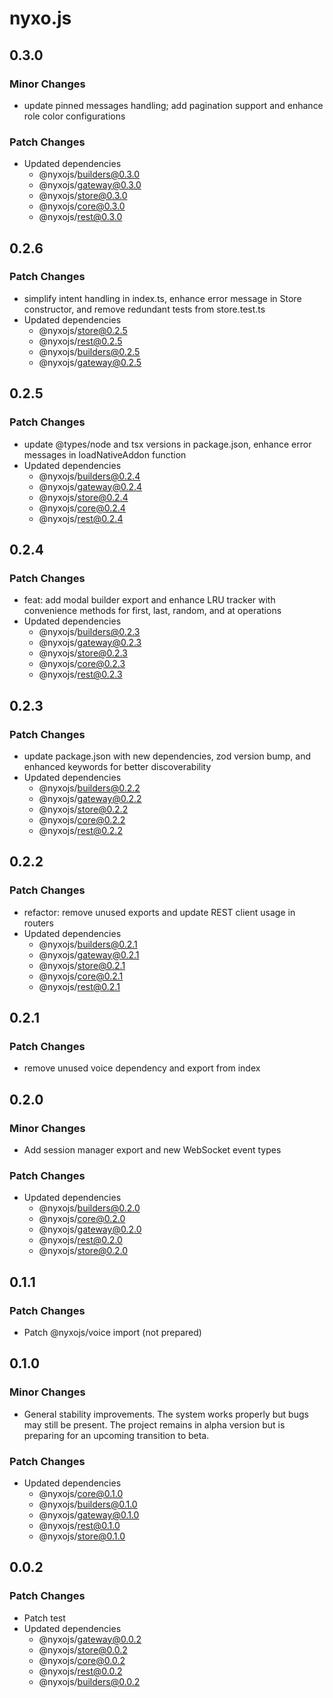 # nyxo.js

## 0.3.0

### Minor Changes

- update pinned messages handling; add pagination support and enhance role color configurations

### Patch Changes

- Updated dependencies
  - @nyxojs/builders@0.3.0
  - @nyxojs/gateway@0.3.0
  - @nyxojs/store@0.3.0
  - @nyxojs/core@0.3.0
  - @nyxojs/rest@0.3.0

## 0.2.6

### Patch Changes

- simplify intent handling in index.ts, enhance error message in Store constructor, and remove redundant tests from store.test.ts
- Updated dependencies
  - @nyxojs/store@0.2.5
  - @nyxojs/rest@0.2.5
  - @nyxojs/builders@0.2.5
  - @nyxojs/gateway@0.2.5

## 0.2.5

### Patch Changes

- update @types/node and tsx versions in package.json, enhance error messages in loadNativeAddon function
- Updated dependencies
  - @nyxojs/builders@0.2.4
  - @nyxojs/gateway@0.2.4
  - @nyxojs/store@0.2.4
  - @nyxojs/core@0.2.4
  - @nyxojs/rest@0.2.4

## 0.2.4

### Patch Changes

- feat: add modal builder export and enhance LRU tracker with convenience methods for first, last, random, and at operations
- Updated dependencies
  - @nyxojs/builders@0.2.3
  - @nyxojs/gateway@0.2.3
  - @nyxojs/store@0.2.3
  - @nyxojs/core@0.2.3
  - @nyxojs/rest@0.2.3

## 0.2.3

### Patch Changes

- update package.json with new dependencies, zod version bump, and enhanced keywords for better discoverability
- Updated dependencies
  - @nyxojs/builders@0.2.2
  - @nyxojs/gateway@0.2.2
  - @nyxojs/store@0.2.2
  - @nyxojs/core@0.2.2
  - @nyxojs/rest@0.2.2

## 0.2.2

### Patch Changes

- refactor: remove unused exports and update REST client usage in routers
- Updated dependencies
  - @nyxojs/builders@0.2.1
  - @nyxojs/gateway@0.2.1
  - @nyxojs/store@0.2.1
  - @nyxojs/core@0.2.1
  - @nyxojs/rest@0.2.1

## 0.2.1

### Patch Changes

- remove unused voice dependency and export from index

## 0.2.0

### Minor Changes

- Add session manager export and new WebSocket event types

### Patch Changes

- Updated dependencies
  - @nyxojs/builders@0.2.0
  - @nyxojs/core@0.2.0
  - @nyxojs/gateway@0.2.0
  - @nyxojs/rest@0.2.0
  - @nyxojs/store@0.2.0

## 0.1.1

### Patch Changes

- Patch @nyxojs/voice import (not prepared)

## 0.1.0

### Minor Changes

- General stability improvements. The system works properly but bugs may still be present. The project remains in alpha version but is preparing for an upcoming transition to beta.

### Patch Changes

- Updated dependencies
  - @nyxojs/core@0.1.0
  - @nyxojs/builders@0.1.0
  - @nyxojs/gateway@0.1.0
  - @nyxojs/rest@0.1.0
  - @nyxojs/store@0.1.0

## 0.0.2

### Patch Changes

- Patch test
- Updated dependencies
  - @nyxojs/gateway@0.0.2
  - @nyxojs/store@0.0.2
  - @nyxojs/core@0.0.2
  - @nyxojs/rest@0.0.2
  - @nyxojs/builders@0.0.2
